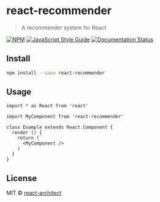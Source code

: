 # react-recommender

> A recommender system for React

[![NPM](https://img.shields.io/npm/v/react-recommender.svg)](https://www.npmjs.com/package/react-recommender) [![JavaScript Style Guide](https://img.shields.io/badge/code_style-standard-brightgreen.svg)](https://standardjs.com) [![Documentation Status](https://readthedocs.org/projects/react-recommender/badge/?version=latest)](https://react-recommender.readthedocs.io/en/latest/?badge=latest)


## Install

```bash
npm install --save react-recommender
```

## Usage

```tsx
import * as React from 'react'

import MyComponent from 'react-recommender'

class Example extends React.Component {
  render () {
    return (
      <MyComponent />
    )
  }
}
```

## License

MIT © [react-architect](https://github.com/react-architect)
